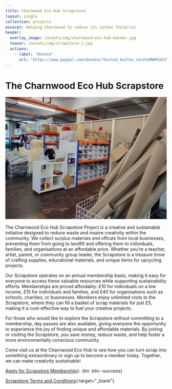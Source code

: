 ```yaml
---
title: Charnwood Eco Hub Scrapstore
layout: single
collection: projects
excerpt: Helping Charnwood to reduce its carbon footprint
header:
  overlay_image: /assets/img/charnwood-eco-hub-banner.jpg
  teaser: /assets/img/scrapstore-1.jpg
  actions:
    - label: "Donate"
      url: "https://www.paypal.com/donate/?hosted_button_id=V54MWPK2EZGPY"
---
```


# The Charnwood Eco Hub Scrapstore 

![Charnwood Eco Hub Scrapstore](/assets/img/scrapstore-1.jpg)

The Charnwood Eco Hub Scrapstore Project is a creative and sustainable initiative designed to reduce waste and inspire creativity within the community. We collect surplus materials and offcuts from local businesses, preventing them from going to landfill and offering them to individuals, families, and organisations at an affordable price. Whether you're a teacher, artist, parent, or community group leader, the Scrapstore is a treasure trove of crafting supplies, educational materials, and unique items for upcycling projects.

Our Scrapstore operates on an annual membership basis, making it easy for everyone to access these valuable resources while supporting sustainability efforts. Memberships are priced affordably: £10 for individuals on a low income, £15 for individuals and families, and £40 for organisations such as schools, charities, or businesses. Members enjoy unlimited visits to the Scrapstore, where they can fill a basket of scrap materials for just £5, making it a cost-effective way to fuel your creative projects.

For those who would like to explore the Scrapstore without committing to a membership, day passes are also available, giving everyone the opportunity to experience the joy of finding unique and affordable materials. By joining or visiting the Scrapstore, you save money, reduce waste, and help foster a more environmentally conscious community.

Come visit us at the Charnwood Eco Hub to see how you can turn scrap into something extraordinary or sign up to become a member today. Together, we can make creativity sustainable!

[Apply for Scrapstore Membership](/signup){: .btn .btn--success}

[Scrapstore Terms and Conditions](/policies/Charnwood%20Eco%20Hub%20Scrapstore%20Terms%20and%20Conditions.pdf){:target="_blank"}

